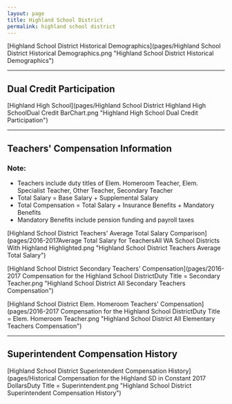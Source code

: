 ```yaml
---
layout: page
title: Highland School District
permalink: highland school district
---
```



[Highland School District Historical Demographics](pages/Highland School District Historical Demographics.png "Highland School District Historical Demographics")

___

## Dual Credit Participation

[Highland High School](pages/Highland School District Highland High SchoolDual Credit BarChart.png "Highland High School Dual Credit Participation")


___

## Teachers' Compensation Information
### Note:
- Teachers include duty titles of Elem. Homeroom Teacher, Elem. Specialist Teacher, Other Teacher, Secondary Teacher
- Total Salary = Base Salary + Supplemental Salary
- Total Compensation = Total Salary + Insurance Benefits + Mandatory Benefits
- Mandatory Benefits include pension funding and payroll taxes

[Highland School District Teachers' Average Total Salary Comparison](pages/2016-2017Average Total Salary for TeachersAll WA School Districts With Highland Highlighted.png "Highland School District Teachers Average Total Salary")

[Highland School District Secondary Teachers' Compensation](pages/2016-2017 Compensation for the Highland School DistrictDuty Title = Secondary Teacher.png "Highland School District All Secondary Teachers Compensation")

[Highland School District Elem. Homeroom Teachers' Compensation](pages/2016-2017 Compensation for the Highland School DistrictDuty Title = Elem. Homeroom Teacher.png "Highland School District All Elementary Teachers Compensation")


___

## Superintendent Compensation History

[Highland School District Superintendent Compensation History](pages/Historical Compensation for the Highland SD in Constant 2017 DollarsDuty Title = Superintendent.png "Highland School District Superintendent Compensation History")

